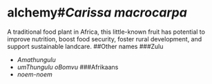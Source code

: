 # alchemy#*Carissa macrocarpa*
A traditional food plant in Africa, this little-known fruit has potential to improve nutrition, boost food security, foster rural development, and support sustainable landcare.
##Other names
###Zulu
* *Amathungulu*
* *umThungulu oBomvu*
###Afrikaans
* *noem-noem*

